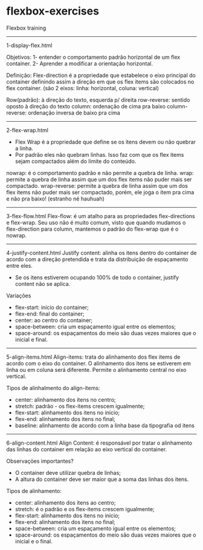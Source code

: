# flexbox-exercises
Flexbox training

-----------------------------------
1-display-flex.html

Objetivos:
1- entender o comportamento padrão horizontal de um flex container.
2- Aprender a modificar a orientação horizontal.

Definição: Flex-direction é a propriedade que estabelece o eixo principal do container definindo assim a direção em que os flex items são colocados no flex container. (são 2 eixos: linha: horizontal, coluna: vertical)

Row(padrão): à direção do texto, esquerda p/ direita
row-reverse: sentido oposto à direção do texto
column: ordenação de cima pra baixo
column-reverse: ordenação inversa de baixo pra cima

-----------------------------------
2-flex-wrap.html
* Flex Wrap é a propriedade que define se os itens devem ou não quebrar a linha.
* Por padrão eles não quebram linhas. Isso faz com que os flex items sejam compactados além do limite do conteúdo.

nowrap: é o comportamento padrão e não permite a quebra de linha.
wrap: permite a quebra de linha assim que um dos flex items não puder mais ser compactado.
wrap-reverse: permite a quebra de linha assim que um dos flex items não puder mais ser compactado, porém, ele joga o item pra cima e não pra baixo! (estranho né hauhuah)

-----------------------------------
3-flex-flow.html
Flex-flow: é um atalho para as propriedades flex-directions e flex-wrap.
Seu uso não é muito comum, visto que quando mudamos o flex-direction para column, mantemos o padrão do flex-wrap que é o nowrap.

-----------------------------------
4-justify-content.html
Justify content: alinha os itens dentro do container de acordo com a direção pretendida e trata da distribuição de espaçamento entre eles.

* Se os itens estiverem ocupando 100% de todo o container, justify content não se aplica.

Variações
* flex-start: início do container;
* flex-end: final do container;
* center: ao centro do container;
* space-between: cria um espaçamento igual entre os elementos;
* space-around: os espaçamentos do meio são duas vezes maiores que o inicial e final.

-----------------------------------
5-align-items.html
Align-items: trata do alinhamento dos flex items de acordo com o eixo do container.
O alinhamento dos itens se estiverem em linha ou em coluna será diferente.
Permite o alinhamento central no eixo vertical.

Tipos de alinhalmento do align-items:
* center: alinhamento dos itens no centro;
* stretch: padrão - os flex-items crescem igualmente;
* flex-start: alinhamento dos itens no início;
* flex-end: alinhamento dos itens no final;
* baseline: alinhamento de acordo com a linha base da tipografia od itens

-----------------------------------
6-align-content.html
Align Content: é responsável por tratar o alinhamento das linhas do container em relação ao eixo vertical do container.

Observações importantes?
* O container deve utilizar quebra de linhas;
* A altura do container deve ser maior que a soma das linhas dos itens.

Tipos de alinhamento:
* center: alinhamento dos itens ao centro;
* stretch: é o padrão e os flex-items crescem igualmente;
* flex-start: alinhamento dos itens no início;
* flex-end: alinhamento dos itens no final;
* space-between: cria um espaçamento igual entre os elementos;
* space-around: os espaçamentos do meio são duas vezes maiores que o inicial e o final.